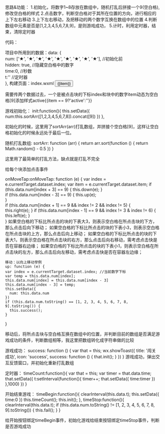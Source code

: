 思路&功能：
1.初始化，将数字1~8存放在数组中，随机打乱后拼接一个9(空白格),修改空白格的样式
2.点击数字，判断空白格对于其所在位置的方向，进行相应的上下左右移动
3.上下左右移动，及把移动的两个数字互换在数组中的位置
4.判断数组中元素是否是[1,2,3,4,5,6,7,8,9]，是则游戏成功，
5.计时，利用定时器，结束，清除定时器

代码：

项目中所用到的数据：data: {    
    num: ['★', '★', '★', '★', '★', '★', '★', '★', '★'],   //初始化前    
    hidden: true,   //隐藏空白格中的数字    
    time:0,           //秒数    
    t:''                  //定时器  
},
构建页面：index.wxml
<view class="container">
  <view class="row" wx:for="{{num}}" wx:for-item="item" wx:for-index="index">
    <button class="btn {{item == 9?'active':''}}" catchtap='onMoveTap'  data-item="{{item}}" data-index="{{index}}">{{item}}</button>
  </view>
</view>

需要传两个数据过去，一个是被点击块的下标index和块中的数字item动态为空白格[9]添加样式active{{item == 9?'active':''}}

游戏初始化：
init:function(){
    this.setData({
      num:this.sortArr([1,2,3,4,5,6,7,8]).concat([9])
    })
  },
  
  初始化的时候，这里用了sortArr(arr)打乱数组，并拼接个空白格[9]，这样让空白格初始化的时候永远处于最后一位。
 
 
 随机打乱数组:
  sortArr: function (arr) {
    return arr.sort(function () {
      return Math.random() - 0.5
    })
  }
  
  这里用了最简单的打乱方法，缺点就是打乱不完全
  
  给每个块添加点击事件
  
  onMoveTap:onMoveTap: function (e) {
    var index = e.currentTarget.dataset.index;
    var item = e.currentTarget.dataset.item;
    if (this.data.num[index + 3] == 9) {
      this.down(e);
    }    
    if (this.data.num[index - 3] == 9) {
      this.up(e);    
    }    
    if (this.data.num[index + 1] == 9 && index != 2 && index != 5) {      
      this.right(e); 
    }
    if (this.data.num[index - 1] == 9 && index != 3 & index != 6) { 
      this.left(e);
    }  
    }
    如果空白格的下标比所点击的块的下表大3，则表示空白格在所点击块的下方，那么点击后向下移动；
    如果空白格的下标比所点击的块的下表小3，则表示空白格在所点击块的上方，那么点击后向上移动；
    如果空白格的下标比所点击的块的下表大1，则表示空白格在所点击块的右方，那么点击后向右移动，需考虑点击快是否在容器右边缘；
    如果空白格的下标比所点击的块的下表小1，则表示空白格在所点击块的左方，那么点击后向左移动，需考虑点击快是否在容器左边缘；
    
    移动：以向上移动举例 
    up: function (e) {
    var index = e.currentTarget.dataset.index; //当前数字下标
    var temp = this.data.num[index];
    this.data.num[index] = this.data.num[index - 3]
    this.data.num[index - 3] = temp;
    this.setData({
      num: this.data.num
    })    
    if (this.data.num.toString() == [1, 2, 3, 4, 5, 6, 7, 8, 9].toString()) {
      this.success();
    }
  }
  
  移动后，将所点击块与空白格互换在数组中的位置，并判断目前的数组是否满足游戏成功的条件，判断数组相等，我这里把数组转化成字符串做的比较
  
  游戏成功：
  success: function () {
    var that = this;
    wx.showToast({
      title: '闯关成功',
      icon: 'success',
      success: function () {
        that.init();
      }
    })
  }
  游戏成功，弹出交互反馈窗口，并初始化重新打乱数组
  
  定时器： timeCount:function(){
    var that = this;
    var timer = that.data.time;
    that.setData({
      t:setInterval(function(){
        timer++;
        that.setData({ 
         time:timer
       })
      },1000)
    })
  }
  
  开始结束游戏：
  timeBegin:function(){
    clearInterval(this.data.t);
    this.setData({
      time:0
    })
    this.timeCount();
    this.init();
  },
  timeStop:function(){
    clearInterval(this.data.t);
    if (this.data.num.toString() != [1, 2, 3, 4, 5, 6, 7, 8, 9].toString()) {
      this.fail();
    }
  }
  
  给开始按钮绑定timeBegin事件，初始化游戏给结束按钮绑定timeStop事件，判断是否游戏成功

